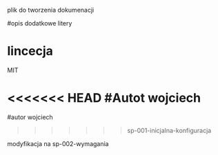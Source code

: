 plik do tworzenia dokumenacji 

#opis
dodatkowe litery 

# lincecja
MIT

<<<<<<< HEAD
#Autot
wojciech 
=======
#autor
wojciech
>>>>>>> sp-001-inicjalna-konfiguracja


modyfikacja na sp-002-wymagania